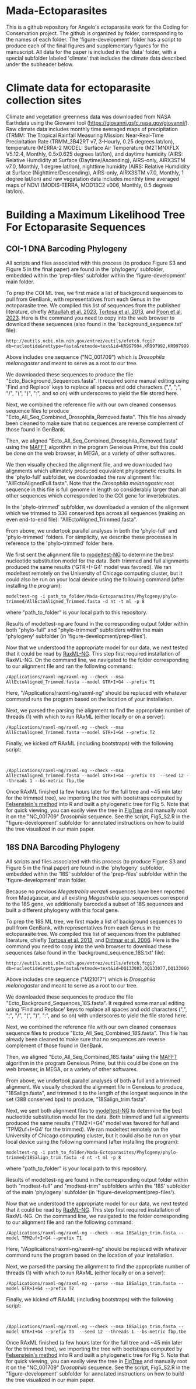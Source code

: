 # Mada-Ectoparasites

This is a github repository for Angelo's ectoparasite work for the Coding for Conservation project. The github is organized by folder, corresponding to the names of each folder. The 'figure-development' folder has a script to produce each of the final figures and supplementary figures for the manuscript. All data for the paper is included in the 'data' folder, with a special subfolder labeled 'climate' that includes the climate data described under the subheader below.

#   Climate data for ectoparasite collection sites
Climate and vegetation greenness data was downloaded from NASA Earthdata using the Giovanni tool (https://giovanni.gsfc.nasa.gov/giovanni/). Raw climate data includes monthly time averaged maps of precipitation (TRMM: The Tropical Rainfall Measuring Mission: Near-Real-Time Precipitation Rate (TRMM_3B42RT v7, 3-Hourly, 0.25 degrees lat/lon), temperature (MERRA-2 MODEL: Surface Air Temperature (M2TMNXFLX V5.12.4, Monthly, 0.5x0.625 degrees lat/lon), and daytime humidity (AIRS: Relative Humdidity at Surface (Daytime/Ascending), AIRS-only, AIRX3STM v7.0, Monthly, 1 degree lat/lon), nighttime humidity (AIRS: Relative Humdidity at Surface (Nighttime/Descending), AIRS-only, AIRX3STM v7.0, Monthly, 1 degree lat/lon) and raw vegatation data includes monthly time averaged maps of NDVI (MODIS-TERRA, MOD13C2 v006, Monthly, 0.5 degrees lat/lon). 

# Building a Maximum Likelihood Tree For Ectoparasite Sequences

## COI-1 DNA Barcoding Phylogeny

All scripts and files associated with this process (to produce Figure S3 and Figure 5 in the final paper) are found in the 'phylogeny' subfolder, embedded within the 'prep-files' subfolder within the 'figure-development' main folder.

To prep the COI ML tree, we first made a list of background sequences to pull from GenBank, with representatives from each Genus in the ectoparasite tree. We compiled this list of sequences from the published literature, chiefly [Attaullah et al. 2023](https://link.springer.com/article/10.1007/s00436-023-07909-0), [Tortosa et al. 2013](https://journals.plos.org/plosone/article?id=10.1371/journal.pone.0075215), and [Poon et al. 2023](https://parasitesandvectors.biomedcentral.com/articles/10.1186/s13071-023-05663-x).  Here is the command you need to copy into the web browser to download these sequences (also found in the 'background_sequence.txt' file):

```
http://eutils.ncbi.nlm.nih.gov/entrez/eutils/efetch.fcgi?db=nucleotide&rettype=fasta&retmode=text&id=KR997994,KR997992,KR997999,KR998001,MH151059,MH151060,KR997998,MH151062,LC536587,LC536586,LC536588,MH151064,MH151061,KR997993,MH151066,KR997997,KF021491,MH151065,MH151063,KR997996,KR997995,KF021500,KF021499,KF021496,KF021498,KF021497,KF021493,OM283592,OM283590,OM283588,OM283589,OM283591,OM283593,KF021495,KF021494,KF273783,MF462043,KF273782,KF273778,KF273770,OL847632,MH282032,KF021492,KF021517,MF462046,MK140156,MW590968,MK140160,KF021501,LC522026,LC522022,MW590972,MK140181,ON704710,ON704703,ON704664,KF021535,MK140180,MF462051,NC_001709,OM327589,OM327588,MK140116,MZ483872,AB632570,MT362948,AB632571,MT362949,MW792204,MW792205,MZ382456,KF021534,KF021518,MK140183,MT362947,AB632567,MK140104,AB632538,AB632536,KF273779
```

Above includes one sequence ("NC_001709") which is *Drosophila melanogaster* and meant to serve as a root to our tree.

We downloaded these sequences to produce the file "Ecto_Background_Sequences.fasta". It required some manual editing using 'Find and Replace' keys to replace all spaces and odd characters (",", ";", "/", "(", ")", ":", and so on) with underscores to yield the file stored here.

Next, we combined the reference file with our own cleaned consensus sequence files to produce "Ecto_All_Seq_Combined_Drosophila_Removed.fasta". This file has already been cleaned to make sure that no sequences are reverse complement of those found in GenBank.

Then, we aligned "Ecto_All_Seq_Combined_Drosophila_Removed.fasta" using the [MAFFT](https://mafft.cbrc.jp/alignment/server/) algorithm in the program Geneious Prime, but this could be done on the web browser, in MEGA, or a variety of other softwares.

We then visually checked the alignment file, and we downloaded two alignments which ultimately produced equivalent phylogenetic results. In the 'phylo-full' subfolder, we downloaded the raw alignment file: "AllEctoAlignedFull.fasta". Note that the *Drosophila melanogaster* root sequence in this file is full genome in length so considerably larger than all other sequences which corresponded to the COI gene for invertebrates.

In the 'phylo-trimmed' subfolder, we downloaded a version of the alignment which we trimmed to 336 conserved bps across all sequences (making an even end-to-end file): "AllEctoAligned_Trimmed.fasta". 

From above, we undertook parallel analyses in both the 'phylo-full' and 'phylo-trimmed' folders. For simplicity, we describe these processes in reference to the 'phylo-trimmed' folder here. 

We first sent the alignment file to  [modeltest-NG](https://github.com/ddarriba/modeltest) to determine the best nucleotide substitution model for the data. Both trimmed and full alignments produced the same results ('GTR+I+G4' model was favored). We ran modeltest remotely on the University of Chicago computing cluster, but it could also be run on your local device using the following command (after installing the program):


```
modeltest-ng -i path_to_folder/Mada-Ectoparasites/Phylogeny/phylo-trimmed/AllEctoAligned_Trimmed.fasta -d nt -t ml -p 8

```

where "path_to_folder" is your local path to this repository.

Results of modeltest-ng are found in the corresponding output folder within both "phylo-full" and "phylo-trimmed" subfolders within the main 'phylogeny' subfolder (in 'figure-development/prep-files').

Now that we understood the appropriate model for our data, we next tested that it could be read by [RaxML-NG](https://github.com/amkozlov/raxml-ng). This step first required installation of RaxML-NG. On the command line, we navigated to the folder corresponding to our alignment file and ran the following command:


```
/Applications/raxml-ng/raxml-ng --check --msa AllEctoAligned_Trimmed.fasta --model GTR+I+G4 --prefix T1
```

Here, "/Applications/raxml-ng/raxml-ng" should be replaced with whatever command runs the program based on the location of your installation.

Next, we parsed the parsing the alignment to find the appropriate number of threads (1) with which to run RAxML (either locally or on a server):

```
/Applications/raxml-ng/raxml-ng --check --msa AllEctoAligned_Trimmed.fasta --model GTR+I+G4 --prefix T2
```
Finally, we kicked off RAxML (including bootstraps) with the following script:

```


/Applications/raxml-ng/raxml-ng --check --msa AllEctoAligned_Trimmed.fasta --model GTR+I+G4 --prefix T3  --seed 12 --threads 1 --bs-metric fbp,tbe

```

Once RAxML finished (a few hours later for the full tree and ~45 min later for the trimmed tree), we importing the tree with bootstraps computed by [Felsenstein's method](https://www.jstor.org/stable/2461605) into R and built a phylogenetic tree for Fig 5. Note that for quick viewing, you can easily view the tree in [FigTree](http://tree.bio.ed.ac.uk/software/figtree/) and manually root it on the "NC_001709" *Drosophila* sequence. See the script, Fig5_S2.R in the "figure-development' subfolder for annotated instructions on how to build the tree visualized in our main paper.


## 18S DNA Barcoding Phylogeny

All scripts and files associated with this process (to produce Figure S3 and Figure 5 in the final paper) are found in the 'phylogeny' subfolder, embedded within the '18S' subfolder of the 'prep-files' subfolder within the 'figure-development' main folder.

Because no previous *Megastrebla wenzeli* sequences have been reported from Madagascar, and all existing *Megastrebla* spp. sequences correspond to the 18S gene, we additionally barcoded a subset of 18S sequences and built a different phylogeny with this focal gene.


To prep the 18S ML tree, we first made a list of background sequences to pull from GenBank, with representatives from each Genus in the ectoparasite tree. We compiled this list of sequences from the published literature, chiefly [Tortosa et al. 2013](https://journals.plos.org/plosone/article?id=10.1371/journal.pone.0075215), and [Dittmar et al. 2006](https://www.sciencedirect.com/science/article/pii/S1055790305002058?casa_token=bG0SlqbzqEsAAAAA:UJ2GIlFTwnCmghVm50VpXU_TmdUmj0YtPojquZq0EO7l525rsGpc3Y9RF5rkalZKjcVSU870qA).  Here is the command you need to copy into the web browser to download these sequences (also found in the 'background_sequence_18S.txt' file):

```
http://eutils.ncbi.nlm.nih.gov/entrez/eutils/efetch.fcgi?db=nucleotide&rettype=fasta&retmode=text&id=DQ133083,DQ133077,DQ133060,DQ133062,DQ133054,DQ133056,DQ133085,DQ133066,DQ133055,DQ133072,DQ133080,DQ133082,DQ133063,DQ133079,DQ133061,DQ133069,DQ133053,DQ133070,DQ133088,DQ133084,DQ133081,DQ133087,DQ133065,DQ133086,DQ133071,DQ133057,DQ133064,DQ133073,DQ133076,DQ133068,DQ133058,DQ133078,AF073888,AF322421,AF322431,M21017,KF156670,KF156671,KF156672,KF156673,KF156674,KF156680,KF156675,KF156678,KF156681,KF156676,KF156677,KF156679,KF156683,KF156685,KF156684,KF156686,KF156687,KF156694,KF156691,KF156692,KF156693,KF156695,KF156690,KF156689,KF156688,KF156696,KF156682,KF156711,KF156703,KF156714,KF156707,KF156706,KF156708,KF156700,KF156709,KF156712,KF156713,KF156710,KF156705,KF156704,KF156702,KF156701,KF156697,KF156698   
```


Above includes one sequence ("M21017") which is *Drosophila melanogaster* and meant to serve as a root to our tree.

We downloaded these sequences to produce the file "Ecto_Background_Sequences_18S.fasta". It required some manual editing using 'Find and Replace' keys to replace all spaces and odd characters (",", ";", "/", "(", ")", ":", and so on) with underscores to yield the file stored here.

Next, we combined the reference file with our own cleaned consensus sequence files to produce "Ecto_All_Seq_Combined_18S.fasta". This file has already been cleaned to make sure that no sequences are reverse complement of those found in GenBank.

Then, we aligned "Ecto_All_Seq_Combined_18S.fasta" using the [MAFFT](https://mafft.cbrc.jp/alignment/server/) algorithm in the program Geneious Prime, but this could be done on the web browser, in MEGA, or a variety of other softwares.


From above, we undertook parallel analyses of both a full and a trimmed alignment. We visually checked the alignment file in Geneious to produce, "18Salign.fasta", and trimmed it to the length of the longest sequence in the set (388 conserved bps) to produce, "18Salign_trim.fasta". 

Next, we sent both alignment files to  [modeltest-NG](https://github.com/ddarriba/modeltest) to determine the best nucleotide substitution model for the data. Both trimmed and full alignments produced the same results ('TIM2+I+G4' model was favored for full and 'TPM2uf+I+G4' for the trimmed). We ran modeltest remotely on the University of Chicago computing cluster, but it could also be run on your local device using the following command (after installing the program):


```
modeltest-ng -i path_to_folder/Mada-Ectoparasites/Phylogeny/phylo-trimmed/18Salign_trim.fasta -d nt -t ml -p 8

```

where "path_to_folder" is your local path to this repository.

Results of modeltest-ng are found in the corresponding output folder within both "modtest-full" and "modtest-trim" subfolders within the '18S' subfolder of the main 'phylogeny' subfolder (in 'figure-development/prep-files').

Now that we understood the appropriate model for our data, we next tested that it could be read by [RaxML-NG](https://github.com/amkozlov/raxml-ng). This step first required installation of RaxML-NG. On the command line, we navigated to the folder corresponding to our alignment file and ran the following command:


```
/Applications/raxml-ng/raxml-ng --check --msa 18Salign_trim.fasta --model TPM2uf+I+G4 --prefix T1
```

Here, "/Applications/raxml-ng/raxml-ng" should be replaced with whatever command runs the program based on the location of your installation.

Next, we parsed the parsing the alignment to find the appropriate number of threads (1) with which to run RAxML (either locally or on a server):

```
/Applications/raxml-ng/raxml-ng --parse --msa 18Salign_trim.fasta --model GTR+I+G4 --prefix T2
```
Finally, we kicked off RAxML (including bootstraps) with the following script:

```


/Applications/raxml-ng/raxml-ng --check --msa 18Salign_trim.fasta --model GTR+I+G4 --prefix T3  --seed 12 --threads 1 --bs-metric fbp,tbe

```

Once RAxML finished (a few hours later for the full tree and ~45 min later for the trimmed tree), we importing the tree with bootstraps computed by [Felsenstein's method](https://www.jstor.org/stable/2461605) into R and built a phylogenetic tree for Fig 5. Note that for quick viewing, you can easily view the tree in [FigTree](http://tree.bio.ed.ac.uk/software/figtree/) and manually root it on the "NC_001709" *Drosophila* sequence. See the script, Fig5_S2.R in the "figure-development' subfolder for annotated instructions on how to build the tree visualized in our main paper.
